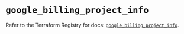 # `google_billing_project_info`

Refer to the Terraform Registry for docs: [`google_billing_project_info`](https://registry.terraform.io/providers/hashicorp/google/6.14.1/docs/resources/billing_project_info).
